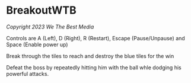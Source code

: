 # BreakoutWTB
*Copyright 2023 We The Best Media*

Controls are A (Left), D (Right), R (Restart), Escape (Pause/Unpause) and Space (Enable power up)

Break through the tiles to reach and destroy the blue tiles for the win

Defeat the boss by repeatedly hitting him with the ball whle dodging his powerful attacks.
